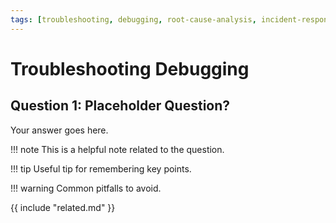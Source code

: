 ```yaml
---
tags: [troubleshooting, debugging, root-cause-analysis, incident-response]
---
```


# Troubleshooting Debugging

## Question 1: Placeholder Question?
Your answer goes here.

!!! note
    This is a helpful note related to the question.

!!! tip
    Useful tip for remembering key points.

!!! warning
    Common pitfalls to avoid.

{{ include "related.md" }}
